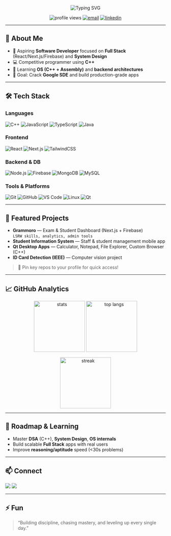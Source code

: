 <!-- Profile README for @vmnithwin -->
<!-- Tip: Create a repo named exactly "vmnithwin" and put this README.md inside -->

<!-- Banner / Typing Intro -->
<p align="center">
  <img src="https://readme-typing-svg.herokuapp.com?font=Fira+Code&weight=700&size=26&pause=800&center=true&vCenter=true&width=700&lines=Hi%2C+I'm+Nithwin+%F0%9F%91%8B;Full+Stack+Developer+%7C+C%2B%2B+Enthusiast;React+%2B+Next.js+%2B+Firebase;Preparing+for+Google+SDE+roles" alt="Typing SVG" />
</p>

<!-- Quick Badges -->
<p align="center">
  <img src="https://komarev.com/ghpvc/?username=vmnithwin&style=for-the-badge" alt="profile views" />
  <a href="mailto:yvmnithwin@gmail.com"><img src="https://img.shields.io/badge/Email-Contact-red?style=for-the-badge&logo=gmail&logoColor=white" alt="email"/></a>
  <a href="https://linkedin.com/in/nithwin-v-m"><img src="https://img.shields.io/badge/LinkedIn-Connect-blue?style=for-the-badge&logo=linkedin&logoColor=white" alt="linkedin"/></a>
</p>

---

## 👋 About Me
- 🚀 Aspiring **Software Developer** focused on **Full Stack** (React/Next.js/Firebase) and **System Design**  
- 💻 Competitive programmer using **C++**  
- 🧠 Learning **OS (C++ + Assembly)** and **backend architectures**  
- 🎯 Goal: Crack **Google SDE** and build production-grade apps

---

## 🛠️ Tech Stack

### Languages
![C++](https://img.shields.io/badge/C%2B%2B-00599C?style=for-the-badge&logo=cplusplus&logoColor=white)
![JavaScript](https://img.shields.io/badge/JavaScript-F7E01D?style=for-the-badge&logo=javascript&logoColor=black)
![TypeScript](https://img.shields.io/badge/TypeScript-3178C6?style=for-the-badge&logo=typescript&logoColor=white)
![Java](https://img.shields.io/badge/Java-007396?style=for-the-badge&logo=openjdk&logoColor=white)

### Frontend
![React](https://img.shields.io/badge/React-61DAFB?style=for-the-badge&logo=react&logoColor=000)
![Next.js](https://img.shields.io/badge/Next.js-000000?style=for-the-badge&logo=nextdotjs&logoColor=white)
![TailwindCSS](https://img.shields.io/badge/Tailwind-38B2AC?style=for-the-badge&logo=tailwindcss&logoColor=white)

### Backend & DB
![Node.js](https://img.shields.io/badge/Node.js-3C873A?style=for-the-badge&logo=node.js&logoColor=white)
![Firebase](https://img.shields.io/badge/Firebase-FFCA28?style=for-the-badge&logo=firebase&logoColor=000)
![MongoDB](https://img.shields.io/badge/MongoDB-47A248?style=for-the-badge&logo=mongodb&logoColor=white)
![MySQL](https://img.shields.io/badge/MySQL-4479A1?style=for-the-badge&logo=mysql&logoColor=white)

### Tools & Platforms
![Git](https://img.shields.io/badge/Git-F05032?style=for-the-badge&logo=git&logoColor=white)
![GitHub](https://img.shields.io/badge/GitHub-181717?style=for-the-badge&logo=github&logoColor=white)
![VS Code](https://img.shields.io/badge/VSCode-007ACC?style=for-the-badge&logo=visualstudiocode&logoColor=white)
![Linux](https://img.shields.io/badge/Linux-FCC624?style=for-the-badge&logo=linux&logoColor=000)
![Qt](https://img.shields.io/badge/Qt-41CD52?style=for-the-badge&logo=qt&logoColor=white)

---

## 🚀 Featured Projects
- **Grammoro** — Exam & Student Dashboard (Next.js + Firebase)  
  `LSRW skills, analytics, admin tools`
- **Student Information System** — Staff & student management mobile app  
- **Qt Desktop Apps** — Calculator, Notepad, File Explorer, Custom Browser (C++)  
- **ID Card Detection (IEEE)** — Computer vision project

> 🔗 Pin key repos to your profile for quick access!

---

## 📈 GitHub Analytics

<p align="center">
  <img src="https://github-readme-stats.vercel.app/api?username=Nithwin&show_icons=true&count_private=true&theme=radical&hide_border=true" height="160" alt="stats"/>
  <img src="https://github-readme-stats.vercel.app/api/top-langs/?username=Nithwin&layout=compact&theme=tokyonight&hide_border=true" height="160" alt="top langs"/>
</p>

<p align="center">
  <img src="https://streak-stats.demolab.com?user=Nithwin&theme=highcontrast&hide_border=true" height="160" alt="streak"/>
</p>

---

## 🧭 Roadmap & Learning
- Master **DSA** (C++), **System Design**, **OS internals**
- Build scalable **Full Stack** apps with real users
- Improve **reasoning/aptitude** speed (<30s problems)

---

## 📫 Connect
<a href="mailto:vmnithwin@gmail.com"><img src="https://img.shields.io/badge/Gmail-Email_Me-D14836?style=for-the-badge&logo=gmail&logoColor=white" /></a>
<a href="https://linkedin.com/in/nithwin-v-m"><img src="https://img.shields.io/badge/LinkedIn-Connect-blue?style=for-the-badge&logo=linkedin&logoColor=white" /></a>

---

## ⚡ Fun
> “Building discipline, chasing mastery, and leveling up every single day.”
